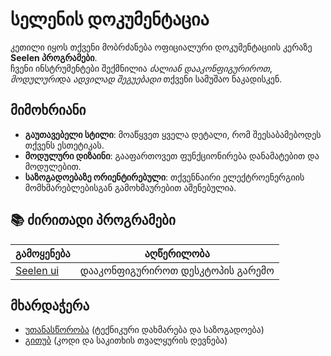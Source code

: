 # **სელენის დოკუმენტაცია**

კეთილი იყოს თქვენი მობრძანება ოფიციალური დოკუმენტაციის კერაზე **Seelen
პროგრამები**.\
ჩვენი ინსტრუმენტები შექმნილია _ძალიან დააკონფიგურიროთ_, *მოდულური*და _ადვილად
შეგუებადი_ თქვენი სამუშაო ნაკადისკენ.

## მიმოხრიანი

- **გაუთავებელი სტილი**: მოაწყვეთ ყველა დეტალი, რომ შეესაბამებოდეს თქვენს
  ესთეტიკას.
- **მოდულური დიზაინი**: გააფართოვეთ ფუნქციონირება დანამატებით და მოდულებით.
- **საზოგადოებაზე ორიენტირებული**: თქვენნაირი ელექტროენერგიის მომხმარებლებისგან
  გამოხმაურებით აშენებულია.

## **📚 ძირითადი პროგრამები**

| გამოყენება                   | აღწერილობა                       |
| ---------------------------- | -------------------------------- |
| [Seelen ui](/apps/seelen-ui) | დააკონფიგურიროთ დესკტოპის გარემო |

## მხარდაჭერა

- [უთანასწორობა](https://discord.gg/ABfASx5ZAJ) (ტექნიკური დახმარება და
  საზოგადოება)
- [გითუბ](https://github.com/Seelen-Inc) (კოდი და საკითხის თვალყურის დევნება)
